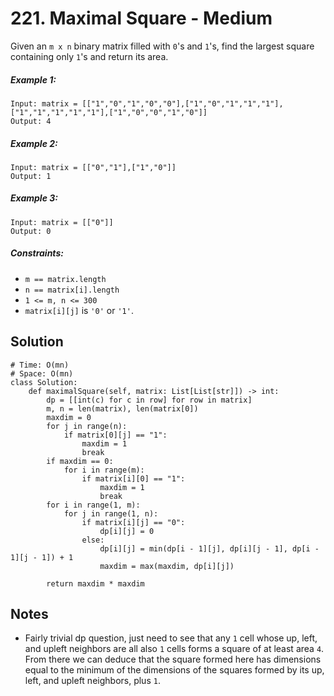 # 221. Maximal Square - Medium

Given an `m x n` binary matrix filled with `0`'s and `1`'s, find the largest square containing only `1`'s and return its area.

##### Example 1:

```
Input: matrix = [["1","0","1","0","0"],["1","0","1","1","1"],["1","1","1","1","1"],["1","0","0","1","0"]]
Output: 4
```

##### Example 2:

```
Input: matrix = [["0","1"],["1","0"]]
Output: 1
```

##### Example 3:

```
Input: matrix = [["0"]]
Output: 0
```

##### Constraints:

- `m == matrix.length`
- `n == matrix[i].length`
- `1 <= m, n <= 300`
- `matrix[i][j]` is `'0'` or `'1'`.

## Solution

```
# Time: O(mn)
# Space: O(mn)
class Solution:
    def maximalSquare(self, matrix: List[List[str]]) -> int:
        dp = [[int(c) for c in row] for row in matrix]
        m, n = len(matrix), len(matrix[0])
        maxdim = 0
        for j in range(n):
            if matrix[0][j] == "1":
                maxdim = 1
                break
        if maxdim == 0:
            for i in range(m):
                if matrix[i][0] == "1":
                    maxdim = 1
                    break
        for i in range(1, m):
            for j in range(1, n):
                if matrix[i][j] == "0":
                    dp[i][j] = 0
                else:
                    dp[i][j] = min(dp[i - 1][j], dp[i][j - 1], dp[i - 1][j - 1]) + 1
                    maxdim = max(maxdim, dp[i][j])
                    
        return maxdim * maxdim
```

## Notes
- Fairly trivial dp question, just need to see that any `1` cell whose up, left, and upleft neighbors are all also `1` cells forms a square of at least area `4`. From there we can deduce that the square formed here has dimensions equal to the minimum of the dimensions of the squares formed by its up, left, and upleft neighbors, plus `1`.